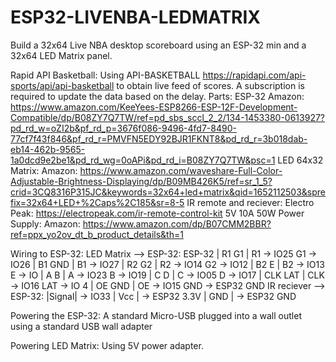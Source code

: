 # ESP32-LIVENBA-LEDMATRIX
Build a 32x64 Live NBA desktop scoreboard using an ESP-32 min and a 32x64 LED Matrix panel.

Rapid API Basketball:
  Using API-BASKETBALL https://rapidapi.com/api-sports/api/api-basketball to       obtain live feed of scores. A subscription is required to update the data       based on the delay. 
Parts:
  ESP-32
    Amazon:  https://www.amazon.com/KeeYees-ESP8266-ESP-12F-Development-Compatible/dp/B08ZY7Q7TW/ref=pd_sbs_sccl_2_2/134-1453380-0613927?pd_rd_w=oZI2b&pf_rd_p=3676f086-9496-4fd7-8490-77cf7f43f846&pf_rd_r=PMVFN5EDY92BJR1FKNT8&pd_rd_r=3b018dab-eb14-462b-9565-1a0dcd9e2be1&pd_rd_wg=0oAPi&pd_rd_i=B08ZY7Q7TW&psc=1
  LED 64x32 Matrix:
    Amazon:  https://www.amazon.com/waveshare-Full-Color-Adjustable-Brightness-Displaying/dp/B09MB426K5/ref=sr_1_5?crid=3CQ8316P315JC&keywords=32x64+led+matrix&qid=1652112503&sprefix=32x64+LED+%2Caps%2C185&sr=8-5
  IR remote and reciever:
    Electro Peak: https://electropeak.com/ir-remote-control-kit
  5V 10A 50W Power Supply:
     Amazon: https://www.amazon.com/dp/B07CMM2BBR?ref=ppx_yo2ov_dt_b_product_details&th=1
     
 Wiring to ESP-32:
  LED Matrix --> ESP-32:
              ESP-32
    | R1  G1  | R1 -> IO25 G1 -> IO26 
    | B1  GND | B1 -> IO27 
    | R2  G2  | R2 -> IO14 G2 -> IO12 
    | B2  E   | B2 -> IO13 E -> IO 
    | A   B   | A -> IO23 B -> IO19 
    | C   D   | C -> IO05 D -> IO17 
    | CLK LAT | CLK -> IO16 LAT -> IO 4
    | OE  GND | OE -> IO15 GND -> ESP32 GND
  IR reciever --> ESP-32:
    |Signal| -> IO33
    | Vcc  | -> ESP32 3.3V
    | GND  | -> ESP32 GND
 
 Powering the ESP-32:
  A standard Micro-USB plugged into a wall outlet using a standard USB wall     adapter
 
 Powering LED Matrix:
  Using 5V power adapter.
    
 
 
      
